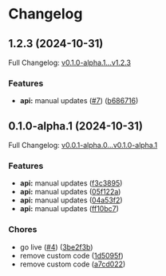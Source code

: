 # Changelog

## 1.2.3 (2024-10-31)

Full Changelog: [v0.1.0-alpha.1...v1.2.3](https://github.com/stl-workshop-scale/scale-workshop-python/compare/v0.1.0-alpha.1...v1.2.3)

### Features

* **api:** manual updates ([#7](https://github.com/stl-workshop-scale/scale-workshop-python/issues/7)) ([b686716](https://github.com/stl-workshop-scale/scale-workshop-python/commit/b6867161bde967d698d477774a57af4d2787e882))

## 0.1.0-alpha.1 (2024-10-31)

Full Changelog: [v0.0.1-alpha.0...v0.1.0-alpha.1](https://github.com/stl-workshop-scale/scale-workshop-python/compare/v0.0.1-alpha.0...v0.1.0-alpha.1)

### Features

* **api:** manual updates ([f3c3895](https://github.com/stl-workshop-scale/scale-workshop-python/commit/f3c389536a3edbd5cf0afe5d089b365431036f0e))
* **api:** manual updates ([05f122a](https://github.com/stl-workshop-scale/scale-workshop-python/commit/05f122a5db41f472f7cb4a0f143ae0ea7e2f4e2b))
* **api:** manual updates ([04a53f2](https://github.com/stl-workshop-scale/scale-workshop-python/commit/04a53f2f1b6a8a173d523561542e35271a9d5179))
* **api:** manual updates ([ff10bc7](https://github.com/stl-workshop-scale/scale-workshop-python/commit/ff10bc7706f31e6b7351f2081056c83fd6a19414))


### Chores

* go live ([#4](https://github.com/stl-workshop-scale/scale-workshop-python/issues/4)) ([3be2f3b](https://github.com/stl-workshop-scale/scale-workshop-python/commit/3be2f3b4b381b5a9c030117459c0662b215f7a98))
* remove custom code ([1d5095f](https://github.com/stl-workshop-scale/scale-workshop-python/commit/1d5095f060df9212387cd975fb85f7dff7485109))
* remove custom code ([a7cd022](https://github.com/stl-workshop-scale/scale-workshop-python/commit/a7cd022a3598a70299c34b6b418617fd06dd5371))
